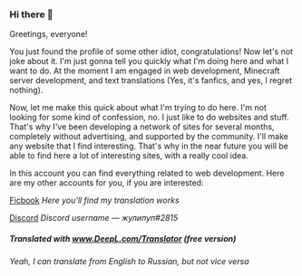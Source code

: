 ### Hi there 👋

Greetings, everyone!

You just found the profile of some other idiot, congratulations! Now let's not joke about it. I'm just gonna tell you quickly what I'm doing here and what I want to do. At the moment I am engaged in web development, Minecraft server development, and text translations (Yes, it's fanfics, and yes, I regret nothing).

Now, let me make this quick about what I'm trying to do here. I'm not looking for some kind of confession, no. I just like to do websites and stuff. That's why I've been developing a network of sites for several months, completely without advertising, and supported by the community. I'll make any website that I find interesting. That's why in the near future you will be able to find here a lot of interesting sites, with a really cool idea.

In this account you can find everything related to web development. Here are my other accounts for you, if you are interested:

[Ficbook](https://ficbook.net/authors/4479137)
*Here you'll find my translation works*

[Discord](https://ds.paradiser.ml)
*Discord username — жулипуп#2815*

##### Translated with www.DeepL.com/Translator (free version)
###### *Yeah, I can translate from English to Russian, but not vice versa*

<!--
**SniperFox213/SniperFox213** is a ✨ _special_ ✨ repository because its `README.md` (this file) appears on your GitHub profile.

Here are some ideas to get you started:

- 🔭 I’m currently working on ...
- 🌱 I’m currently learning ...
- 👯 I’m looking to collaborate on ...
- 🤔 I’m looking for help with ...
- 💬 Ask me about ...
- 📫 How to reach me: ...
- 😄 Pronouns: ...
- ⚡ Fun fact: ...
-->
